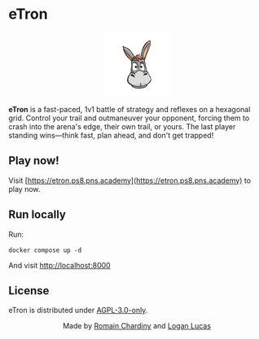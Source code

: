# eTron

<p align="center">
    <img width="25%" src="./services/files/front/assets/donkey.png" />
</p>

__eTron__ is a fast-paced, 1v1 battle of strategy and reflexes on a hexagonal grid. Control your trail and outmaneuver your opponent, forcing them to crash into the arena's edge, their own trail, or yours. The last player standing wins—think fast, plan ahead, and don't get trapped! 

## Play now!

Visit [https://etron.ps8.pns.academy](https://etron.ps8.pns.academy) to play now.

## Run locally

Run:
```
docker compose up -d
```
And visit [http://localhost:8000]()

## License

eTron is distributed under [AGPL-3.0-only](LICENSE).

<p align="center">
    Made by <a href="https://github.com/romch007">Romain Chardiny</a> and <a href="https://github.com/QwEekYhyo">Logan Lucas</a>
</p>